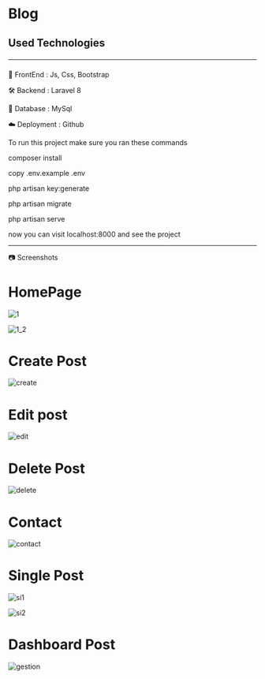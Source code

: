 # Blog

## Used Technologies <hr>

💅 FrontEnd : Js, Css, Bootstrap

🛠 Backend : Laravel 8

💾 Database : MySql

☁️ Deployment : Github

To run this project make sure you ran these commands

composer install

copy .env.example .env

php artisan key:generate

php artisan migrate

php artisan serve 

now you can visit localhost:8000 and see the project

<hr>

📷 Screenshots

# HomePage

![1](https://user-images.githubusercontent.com/21082218/98112996-4faa5e80-1ea3-11eb-912b-729f83464b8b.PNG)

![1_2](https://user-images.githubusercontent.com/21082218/98116108-204a2080-1ea8-11eb-9dfe-a666a1289b11.PNG)

# Create Post 

![create](https://user-images.githubusercontent.com/21082218/98116557-ba11cd80-1ea8-11eb-8286-92ea499dbb90.PNG)

# Edit post

![edit](https://user-images.githubusercontent.com/21082218/98116777-0ceb8500-1ea9-11eb-9cba-3d3da79e3a54.PNG)

# Delete Post

![delete](https://user-images.githubusercontent.com/21082218/98116797-1674ed00-1ea9-11eb-88d3-181e2b05590f.PNG)

# Contact 

![contact](https://user-images.githubusercontent.com/21082218/98116951-576d0180-1ea9-11eb-8592-949cddd8db51.PNG)

# Single Post

![si1](https://user-images.githubusercontent.com/21082218/98117236-b894d500-1ea9-11eb-873a-1c94a59f1ede.PNG)

![si2](https://user-images.githubusercontent.com/21082218/98117246-be8ab600-1ea9-11eb-9f0b-58aaebd9254d.PNG)

# Dashboard Post

![gestion](https://user-images.githubusercontent.com/21082218/98117394-f72a8f80-1ea9-11eb-95c3-23cf562b598c.PNG)





